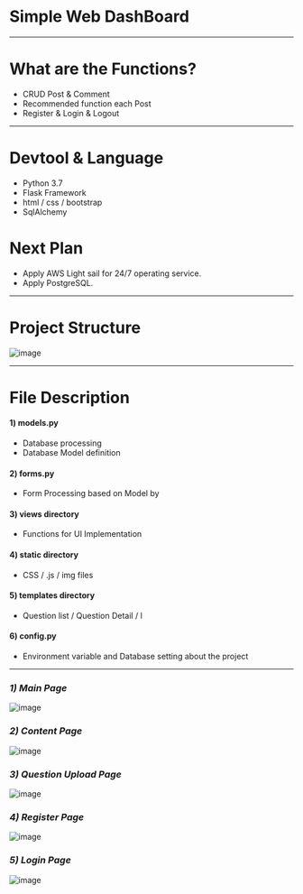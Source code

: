 # Simple Web DashBoard #

---

# What are the Functions? #
- CRUD Post & Comment
- Recommended function each Post
- Register & Login & Logout

---

# Devtool & Language #
- Python 3.7
- Flask Framework
- html / css / bootstrap
- SqlAlchemy

# Next Plan #
- Apply AWS Light sail for 24/7 operating service.
- Apply PostgreSQL.

---

# Project Structure #
![image](https://user-images.githubusercontent.com/45419456/104187987-ec691980-545b-11eb-8569-3b14979ab56b.png)

---
# File Description #
#### 1) models.py
- Database processing
- Database Model definition

#### 2) forms.py
- Form Processing based on Model by 

#### 3) views directory
- Functions for UI Implementation

#### 4) static directory
- CSS / .js / img files

#### 5) templates directory
- Question list / Question Detail / l

#### 6) config.py
- Environment variable and Database setting about the project

---

### _1) Main Page_
![image](https://user-images.githubusercontent.com/45419456/104181651-8926b980-5452-11eb-93fb-cd580a3a0994.png)

### _2) Content Page_
![image](https://user-images.githubusercontent.com/45419456/104181806-bd01df00-5452-11eb-99d0-3b591b3bd32a.png)

### _3) Question Upload Page_
![image](https://user-images.githubusercontent.com/45419456/104181850-cdb25500-5452-11eb-8c5a-d8be12830fd9.png)

### _4) Register Page_
![image](https://user-images.githubusercontent.com/45419456/104181873-db67da80-5452-11eb-944d-1fe371f89274.png)

### _5) Login Page_
![image](https://user-images.githubusercontent.com/45419456/104181892-e4f14280-5452-11eb-8ac3-6e0052a3f8bc.png)

